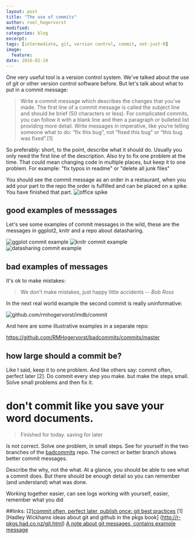 ```yaml
---
layout: post
title: "The use of commits"
author: roel_hogervorst
modified:
categories: blog
excerpt: 
tags: [intermediate, git, version control, commit, not-just-R]
image:
  feature:
date: 2016-02-10
---
```


One very useful tool is a version control system. We've talked about the use of git or other version control software before. 
But let's talk about what to put in a commit message:

> Write a commit message which describes the changes that you’ve made. The first line of a commit message is called the subject line and should be brief (50 characters or less). For complicated commits, you can follow it with a blank line and then a paragraph or bulleted list providing more detail. Write messages in imperative, like you’re telling someone what to do: “fix this bug”, not “fixed this bug” or “this bug was fixed”.[1]

So preferably: short, to the point, describe what it should do. 
Usually you only need the first line of the description. Also try to fix one problem at the time. That could mean changing code in multiple places, but keep it to one problem. For example: "fix typos in readme" or "delete all junk files"

You should see the commit message as an order in a restaurant, when you add your part to the repo the order is fulfilled and can be placed on a spike. You have finished that part. 
![office spike](office_spike.jpg)


## good examples of messsages
Let's see some examples of commit messages in the wild,
these are the messages in ggplot2, knitr and a repo about datasharing.

![ggplot commit example](ggplot_commit_exaple.png)
![knitr commit example](knitr_commit_example.png)
![datasharing commit example](jtleek_datasharing_commits.png)

## bad examples of messages
It's ok to make mistakes:
> We don't make mistakes, just happy little accidents -- *Bob Ross*

In the next real world example the second commit is really uninformative:

![github.com/rmhogervorst/imdb/commit](wrong_commit.png)

And here are some illustrative examples in a separate repo:

https://github.com/RMHogervorst/badcommits/commits/master 


## how large should a commit be?
Like I said, keep it to one problem. 
And like others say: commit often, perfect later [2]. Do commit every step you make. but make the steps small. Solve small problems and then fix it.

# don't commit like you save your word documents.
>Finished for today. saving for later

Is not correct. Solve one problem, in small steps. 
See for yourself in the two branches of the [badcommits](https://github.com/RMHogervorst/badcommits/commits/master) repo. The correct or better branch shows better commit messages. 

Describe the why, not the what. 
At a glance, you should be able to see what a commit does. But there should be enough detail so you can remember (and understand) what was done.

Working together easier, can see logs
working with yourself, easier, remember what you did

##links:
[2][commit often, perfect later, publish once: git best practices](https://sethrobertson.github.io/GitBestPractices/)
[1][Hadley Wickhams ideas about git and github in the pkgs book] (http://r-pkgs.had.co.nz/git.html)
[A note about git messages, contains example message](http://tbaggery.com/2008/04/19/a-note-about-git-commit-messages.html)